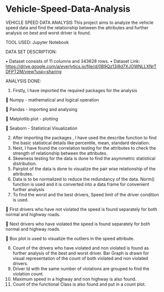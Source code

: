 # Vehicle-Speed-Data-Analysis
VEHICLE SPEED DATA ANALYSIS
This project aims to analyze the vehicle speed data and find the relationship between the attributes and further analysis on best and worst driver is found.

TOOL USED:  Jupyter Notebook

DATA SET DESCRIPTION:

•	Dataset consists of 11 columns and 343628 rows.
•	Dataset Link: https://drive.google.com/a/everlytics.io/file/d/0B9Qz13i9d7XJOWNLLXNrTDFPT2M/view?usp=sharing

ANALYSIS DONE:

1.	Firstly, I have imported the required packages for the analysis

	Numpy  -  mathematical and logical operation

	Pandas  -  importing and analysing

	Matplotlib.plot  -   plotting

	Seaborn  -  Statistical Visualization

2.	After importing the packages , I have used the describe function to find the basic statistical details like percentile, mean, standard deviation.
3.	Next, I have found the correlation testing for the attributes to check the strength of relationship between the attributes.
4.	Skewness testing for the data is done to find the asymmetric statistical distribution.
5.	Pairplot of the data is done to visualize the pair wise relationship of the attributes.
6.	Data is to be normalized to reduce the redundancy of the data. Norm() function is used and it is converted into a data frame for convenient further analysis
7.	To find the worst and the best drivers, Speed limit of the driver condition is used.

	First drivers who have not violated the speed is found separately for both normal and highway roads.

	Next drivers who have violated the speed is found separately for both normal and highway roads.

	Box plot is used to visualize the outliers in the speed attribute.

8.	Count of the drivers who have violated and non violated is found as further analysis of the best and worst driver. Bar Graph is drawn for visual representation of the count of both violated and non violated drivers.
9.	Driver Id with the same number of violations are grouped to find the violation count.
10.	Maximum speed in a highway and non highway is also found.
11.	Count of the functional Class is also found and put in a count plot.
 

